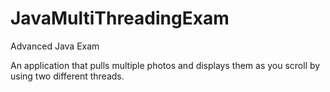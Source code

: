 # JavaMultiThreadingExam
Advanced Java Exam

An application that pulls multiple photos and displays them as you scroll by using two different threads.
